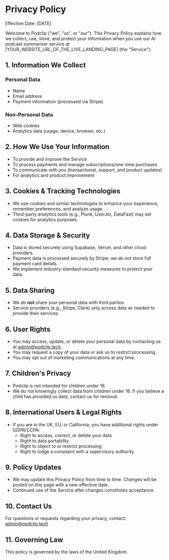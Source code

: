 # Privacy Policy

Effective Date: [DATE]

Welcome to Podclip ("we", "us", or "our"). This Privacy Policy explains how we collect, use, store, and protect your information when you use our AI podcast summariser service at [YOUR_WEBSITE_URL_OF_THE_LIVE_LANDING_PAGE] (the "Service").

## 1. Information We Collect

### Personal Data
- Name
- Email address
- Payment information (processed via Stripe)

### Non-Personal Data
- Web cookies
- Analytics data (usage, device, browser, etc.)

## 2. How We Use Your Information
- To provide and improve the Service
- To process payments and manage subscriptions/one-time purchases
- To communicate with you (transactional, support, and product updates)
- For analytics and product improvement

## 3. Cookies & Tracking Technologies
- We use cookies and similar technologies to enhance your experience, remember preferences, and analyze usage.
- Third-party analytics tools (e.g., Plunk, UserJot, DataFast) may set cookies for analytics purposes.

## 4. Data Storage & Security
- Data is stored securely using Supabase, Vercel, and other cloud providers.
- Payment data is processed securely by Stripe; we do not store full payment card details.
- We implement industry-standard security measures to protect your data.

## 5. Data Sharing
- We do **not** share your personal data with third parties.
- Service providers (e.g., Stripe, Clerk) only access data as needed to provide their services.

## 6. User Rights
- You may access, update, or delete your personal data by contacting us at admin@podclip.tech.
- You may request a copy of your data or ask us to restrict processing.
- You may opt out of marketing communications at any time.

## 7. Children's Privacy
- Podclip is not intended for children under 16.
- We do not knowingly collect data from children under 16. If you believe a child has provided us data, contact us for removal.

## 8. International Users & Legal Rights
- If you are in the UK, EU, or California, you have additional rights under GDPR/CCPA:
  - Right to access, correct, or delete your data
  - Right to data portability
  - Right to object to or restrict processing
  - Right to lodge a complaint with a supervisory authority

## 9. Policy Updates
- We may update this Privacy Policy from time to time. Changes will be posted on this page with a new effective date.
- Continued use of the Service after changes constitutes acceptance.

## 10. Contact Us
For questions or requests regarding your privacy, contact: admin@podclip.tech

## 11. Governing Law
This policy is governed by the laws of the United Kingdom. 